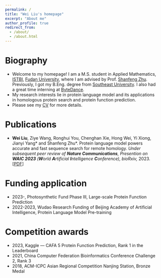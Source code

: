 ```yaml
---
permalink: /
title: "Wei Liu's homepage"
excerpt: "About me"
author_profile: true
redirect_from: 
  - /about/
  - /about.html
---
```


Biography
======
* Welcome to my homepage! I am a M.S. student in Applied Mathematics, [ISTBI](https://istbi.fudan.edu.cn/lnen/), [Fudan University](https://www.fudan.edu.cn/en/), where I am advised by Prof. [Shanfeng Zhu](https://istbi.fudan.edu.cn/lnen/info/1157/2128.htm). Previously, I got my B.Eng. degree from [Southeast University](https://www.seu.edu.cn/english/). I also had a great time interning at [ByteDance](https://www.bytedance.com/en/).
* My research interests lie in protein language model and its applications in homologous protein search and protein function prediction.
* Please see my [CV](https://maovshao.github.io/files/CV.pdf) for more details.

Publications
======
+ **Wei Liu**, Ziye Wang, Ronghui You, Chenghan Xie, Hong Wei, Yi Xiong, Jianyi Yang\* and Shanfeng Zhu\*. Protein language model powers accurate and fast sequence search for remote homology. *Under subsequent peer review of **Nature Communications**, Presention on **WAIC 2023** (**W**orld **A**rtificial **I**ntelligence **C**onference), bioRxiv,* 2023. [[PDF](https://www.biorxiv.org/content/10.1101/2023.04.03.535375)]

Funding application
======
* 2023-, Photosynthetic Fund Phase III, Large-scale Protein Function Prediction
* 2022-2023, Wudao Research Funding of Beijing Academy of Artificial Intelligence, Protein Language Model Pre-training

Competition awards
======
* 2023, Kaggle — CAFA 5 Protein Function Prediction, Rank 1 in the Leaderboard
* 2021, China Computer Federation Bioinformatics Conference Challenge 2, Rank 3
* 2018, ACM-ICPC Asian Regional Competition Nanjing Station, Bronze Medal